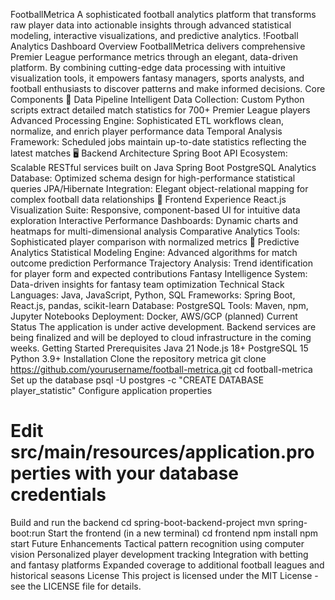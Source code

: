 FootballMetrica
A sophisticated football analytics platform that transforms raw player data into actionable insights through advanced statistical modeling, interactive visualizations, and predictive analytics.
!Football Analytics Dashboard
Overview
FootballMetrica delivers comprehensive Premier League performance metrics through an elegant, data-driven platform. By combining cutting-edge data processing with intuitive visualization tools, it empowers fantasy managers, sports analysts, and football enthusiasts to discover patterns and make informed decisions.
Core Components
🔄 Data Pipeline
Intelligent Data Collection: Custom Python scripts extract detailed match statistics for 700+ Premier League players
Advanced Processing Engine: Sophisticated ETL workflows clean, normalize, and enrich player performance data
Temporal Analysis Framework: Scheduled jobs maintain up-to-date statistics reflecting the latest matches
🖥️ Backend Architecture
Spring Boot API Ecosystem: Scalable RESTful services built on Java Spring Boot
PostgreSQL Analytics Database: Optimized schema design for high-performance statistical queries
JPA/Hibernate Integration: Elegant object-relational mapping for complex football data relationships
🎨 Frontend Experience
React.js Visualization Suite: Responsive, component-based UI for intuitive data exploration
Interactive Performance Dashboards: Dynamic charts and heatmaps for multi-dimensional analysis
Comparative Analytics Tools: Sophisticated player comparison with normalized metrics
🧠 Predictive Analytics
Statistical Modeling Engine: Advanced algorithms for match outcome prediction
Performance Trajectory Analysis: Trend identification for player form and expected contributions
Fantasy Intelligence System: Data-driven insights for fantasy team optimization
Technical Stack
Languages: Java, JavaScript, Python, SQL
Frameworks: Spring Boot, React.js, pandas, scikit-learn
Database: PostgreSQL
Tools: Maven, npm, Jupyter Notebooks
Deployment: Docker, AWS/GCP (planned)
Current Status
The application is under active development. Backend services are being finalized and will be deployed to cloud infrastructure in the coming weeks.
Getting Started
Prerequisites
Java 21
Node.js 18+
PostgreSQL 15
Python 3.9+
Installation
Clone the repository
metrica
git clone https://github.com/yourusername/football-metrica.git
cd football-metrica
Set up the database
psql -U postgres -c "CREATE DATABASE player_statistic"
Configure application properties

# Edit src/main/resources/application.properties with your database credentials

Build and run the backend
cd spring-boot-backend-project
mvn spring-boot:run
Start the frontend (in a new terminal)
cd frontend
npm install
npm start
Future Enhancements
Tactical pattern recognition using computer vision
Personalized player development tracking
Integration with betting and fantasy platforms
Expanded coverage to additional football leagues and historical seasons
License
This project is licensed under the MIT License - see the LICENSE file for details.
